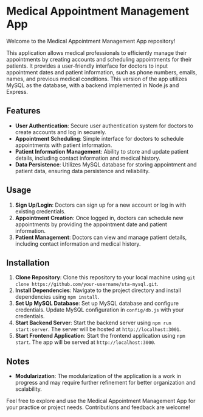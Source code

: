 # Medical Appointment Management App

Welcome to the Medical Appointment Management App repository!

This application allows medical professionals to efficiently manage their appointments by creating accounts and scheduling appointments for their patients. It provides a user-friendly interface for doctors to input appointment dates and patient information, such as phone numbers, emails, names, and previous medical conditions. This version of the app utilizes MySQL as the database, with a backend implemented in Node.js and Express.

## Features

- **User Authentication**: Secure user authentication system for doctors to create accounts and log in securely.
- **Appointment Scheduling**: Simple interface for doctors to schedule appointments with patient information.
- **Patient Information Management**: Ability to store and update patient details, including contact information and medical history.
- **Data Persistence**: Utilizes MySQL database for storing appointment and patient data, ensuring data persistence and reliability.

## Usage

1. **Sign Up/Login**: Doctors can sign up for a new account or log in with existing credentials.
2. **Appointment Creation**: Once logged in, doctors can schedule new appointments by providing the appointment date and patient information.
3. **Patient Management**: Doctors can view and manage patient details, including contact information and medical history.

## Installation

1. **Clone Repository**: Clone this repository to your local machine using `git clone https://github.com/your-username/sta-mysql.git`.
2. **Install Dependencies**: Navigate to the project directory and install dependencies using `npm install`.
3. **Set Up MySQL Database**: Set up MySQL database and configure credentials. Update MySQL configuration in `config/db.js` with your credentials.
4. **Start Backend Server**: Start the backend server using `npm run start:server`. The server will be hosted at `http://localhost:3001`.
5. **Start Frontend Application**: Start the frontend application using `npm start`. The app will be served at `http://localhost:3000`.

## Notes

- **Modularization**: The modularization of the application is a work in progress and may require further refinement for better organization and scalability.

Feel free to explore and use the Medical Appointment Management App for your practice or project needs. Contributions and feedback are welcome!
